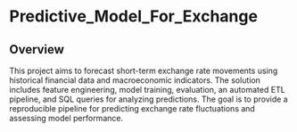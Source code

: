 # Predictive_Model_For_Exchange
## Overview
This project aims to forecast short-term exchange rate movements using historical financial data and macroeconomic indicators. The solution includes feature engineering, model training, evaluation, an automated ETL pipeline, and SQL queries for analyzing predictions. 
The goal is to provide a reproducible pipeline for predicting exchange rate fluctuations and assessing model performance.
